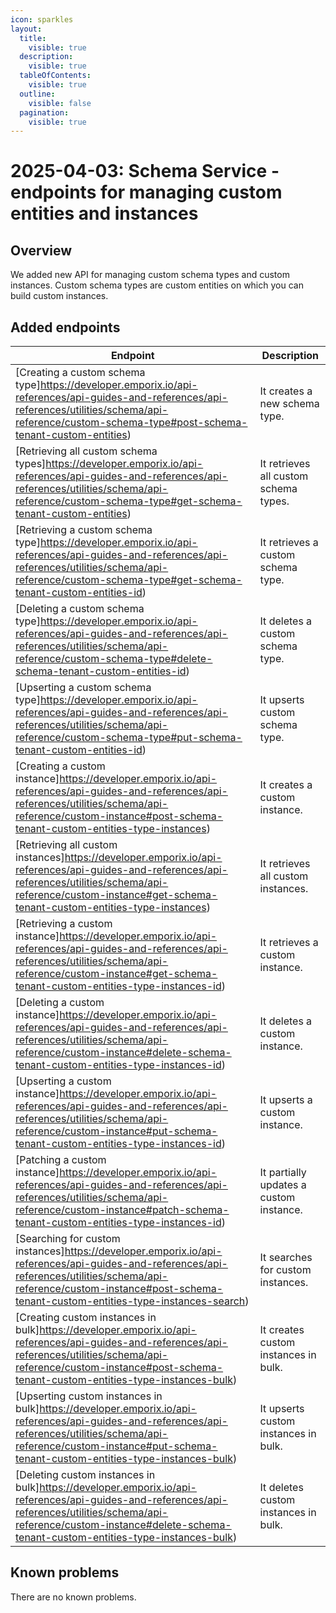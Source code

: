 ```yaml
---
icon: sparkles
layout:
  title:
    visible: true
  description:
    visible: true
  tableOfContents:
    visible: true
  outline:
    visible: false
  pagination:
    visible: true
---
```

# 2025-04-03: Schema Service - endpoints for managing custom entities and instances

## Overview

We added new API for managing custom schema types and custom instances. Custom schema types are custom entities on which you can build custom instances.

## Added endpoints

| Endpoint                                                                                                   | Description                             |
|------------------------------------------------------------------------------------------------------------|-----------------------------------------|
| [Creating a custom schema type]https://developer.emporix.io/api-references/api-guides-and-references/api-references/utilities/schema/api-reference/custom-schema-type#post-schema-tenant-custom-entities)          | It creates a new schema type.           |
| [Retrieving all custom schema types]https://developer.emporix.io/api-references/api-guides-and-references/api-references/utilities/schema/api-reference/custom-schema-type#get-schema-tenant-custom-entities)   | It retrieves all custom schema types.   |
| [Retrieving a custom schema type]https://developer.emporix.io/api-references/api-guides-and-references/api-references/utilities/schema/api-reference/custom-schema-type#get-schema-tenant-custom-entities-id)       | It retrieves a custom schema type.      |
| [Deleting a custom schema type]https://developer.emporix.io/api-references/api-guides-and-references/api-references/utilities/schema/api-reference/custom-schema-type#delete-schema-tenant-custom-entities-id)        | It deletes a custom schema type.        |
| [Upserting a custom schema type]https://developer.emporix.io/api-references/api-guides-and-references/api-references/utilities/schema/api-reference/custom-schema-type#put-schema-tenant-custom-entities-id)          | It upserts custom schema type.          |
| [Creating a custom instance]https://developer.emporix.io/api-references/api-guides-and-references/api-references/utilities/schema/api-reference/custom-instance#post-schema-tenant-custom-entities-type-instances)                | It creates a custom instance.           |
| [Retrieving all custom instances]https://developer.emporix.io/api-references/api-guides-and-references/api-references/utilities/schema/api-reference/custom-instance#get-schema-tenant-custom-entities-type-instances)         | It retrieves all custom instances.      |
| [Retrieving a custom instance]https://developer.emporix.io/api-references/api-guides-and-references/api-references/utilities/schema/api-reference/custom-instance#get-schema-tenant-custom-entities-type-instances-id)             | It retrieves a custom instance.         |
| [Deleting a custom instance]https://developer.emporix.io/api-references/api-guides-and-references/api-references/utilities/schema/api-reference/custom-instance#delete-schema-tenant-custom-entities-type-instances-id)             | It deletes a custom instance.           |
| [Upserting a custom instance]https://developer.emporix.io/api-references/api-guides-and-references/api-references/utilities/schema/api-reference/custom-instance#put-schema-tenant-custom-entities-type-instances-id)                | It upserts a custom instance.           |
| [Patching a custom instance]https://developer.emporix.io/api-references/api-guides-and-references/api-references/utilities/schema/api-reference/custom-instance#patch-schema-tenant-custom-entities-type-instances-id)                | It partially updates a custom instance. |
| [Searching for custom instances]https://developer.emporix.io/api-references/api-guides-and-references/api-references/utilities/schema/api-reference/custom-instance#post-schema-tenant-custom-entities-type-instances-search)           | It searches for custom instances.       |
| [Creating custom instances in bulk]https://developer.emporix.io/api-references/api-guides-and-references/api-references/utilities/schema/api-reference/custom-instance#post-schema-tenant-custom-entities-type-instances-bulk)   | It creates custom instances in bulk.    |
| [Upserting custom instances in bulk]https://developer.emporix.io/api-references/api-guides-and-references/api-references/utilities/schema/api-reference/custom-instance#put-schema-tenant-custom-entities-type-instances-bulk)   | It upserts custom instances in bulk.    |
| [Deleting custom instances in bulk]https://developer.emporix.io/api-references/api-guides-and-references/api-references/utilities/schema/api-reference/custom-instance#delete-schema-tenant-custom-entities-type-instances-bulk) | It deletes custom instances in bulk.    |

## Known problems

There are no known problems.